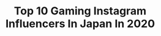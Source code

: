 ---
title: Top 10 Gaming Instagram Influencers In Japan In 2020
description: >-
  Find top gaming Instagram influencers in Japan in 2020. Most popular hashtags: #gaming #stayhome #spiderman #anime.
platform: Instagram
profiles:
  - username: "kawasemoe"
    fullname: >-
      川瀬 もえ  KawaseMoe
    location: "Japan"
    followers: 84385
    engagement: 672
    commentsToLikes: 0.024727
    id: ck6tjj0sb2t9v0j71qox7xxub
    verified: false
    hashtags: "#pr"
  - username: "_shir.o0_"
    fullname: >-
      シロ．
    location: "Japan"
    followers: 9373
    engagement: 1745
    commentsToLikes: 0.007782
    id: ck5zsd50xya0z0i14genqjv01
    verified: false
    hashtags: "#switchlite, #gshock, #adidas, #claracontact"
  - username: "tofuscorner"
    fullname: >-
      Tofu (トフ) 🕊🥡
    location: "Japan"
    followers: 19123
    engagement: 2059
    commentsToLikes: 0.012922
    id: ck13cijcj0iom0i197678tfug
    verified: false
    hashtags: "#console, #anime, #legendofzelda, #ipad"
  - username: "wikd_fury"
    fullname: >-
      Ash
    location: "Japan"
    followers: 22233
    engagement: 527
    commentsToLikes: 0.033125
    id: ck0w4lzpvz8o20i19lg1qv85i
    verified: false
    hashtags: "#rilakkuma, #pcgaming, #twitchkitten, #narutoshippuden"
  - username: "cosmicrabbit"
    fullname: >-
      Rabi🐰🇯🇵
    location: "Japan"
    followers: 14013
    engagement: 1703
    commentsToLikes: 0.023002
    id: ckapc5d5e2jba0i78qso6iopc
    verified: false
    hashtags: "#threestripes, #finalfantasy7, #stayhomeclub, #steamgame"
  - username: "lady.angie"
    fullname: >-
      LADY ANGIE 𝕔𝕠𝕤𝕡𝕝𝕒𝕪
    location: "Japan"
    followers: 2882
    engagement: 1678
    commentsToLikes: 0.060150
    id: ckaortfuboo8f0i78kymd3282
    verified: false
    hashtags: "#marvel, #cindymoon, #armor, #gaming"
  - username: "bh.drum"
    fullname: >-
      Drumr
    location: "Japan"
    followers: 28702
    engagement: 760
    commentsToLikes: 0.118634
    id: ck8t7nid6hfo70j78bbpg1eie
    verified: false
    hashtags: "#fortnitebattleroyale, #nopaddles, #creativewarrior, #fortnitestreamers"
  - username: "momokashojo"
    fullname: >-
      桃花 • 少女 🍑
    location: "Japan"
    followers: 67159
    engagement: 773
    commentsToLikes: 0.008472
    id: ck5cbwpl4gb2i0i11sfacmfcm
    verified: false
    hashtags: "#puriruka, #lovelivecosplay, #tattoos, #nintendoswitch"
  - username: "akira_kirakira_"
    fullname: >-
      晶羅
    location: "Japan"
    followers: 16481
    engagement: 758
    commentsToLikes: 0.020161
    id: ckap4rgyt8jqt0i78md0zolwn
    verified: false
    hashtags: "#sports, #tas2020, #fitnessgirl, #lexus"
  - username: "7e4per"
    fullname: >-
      先輩
    location: "Japan"
    followers: 3163
    engagement: 4026
    commentsToLikes: 0.077337
    id: ck9whtqa0zfs80j781pj5s9o9
    verified: false
    hashtags: "#gaming, #songedits, #esports, #pubgindian"
---